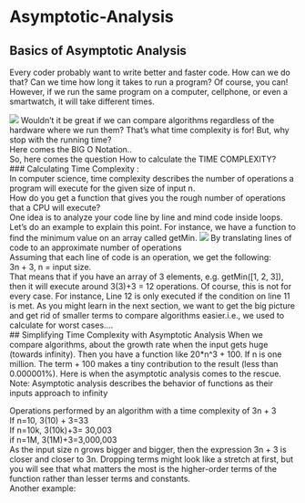 # Asymptotic-Analysis
## Basics of Asymptotic Analysis
Every coder probably want to write better and faster code.
How can we do that? Can we time how long it takes to run a program? Of course, you can!</br>
However, if we run the same program on a computer, cellphone, or even a smartwatch, it will take different times.

<img src="https://github.com/amejiarosario/dsa.js-data-structures-algorithms-javascript/blob/master/book/images/image3.png">
Wouldn’t it be great if we can compare algorithms regardless of the hardware where we run them? That’s what time complexity is for! But, why stop with the running time?</br>
Here comes the BIG O Notation..</br>
So, here comes the question How to calculate the TIME COMPLEXITY?</br>
### Calculating Time Complexity :</br>
In computer science, time complexity describes the number of operations a program will execute for the given size of input n.</br>
How do you get a function that gives you the rough number of operations that a CPU will execute?</br>
One idea is to analyze your code line by line and mind code inside loops. Let’s do an example to explain this point. For instance, we have a function to find the minimum value on an array called getMin.
<img src="https://github.com/amejiarosario/dsa.js-data-structures-algorithms-javascript/blob/master/book/images/image4.png">
By translating lines of code to an approximate number of operations</br>
Assuming that each line of code is an operation, we get the following:</br>
3n + 3, 
n = input size.</br>
That means that if you have an array of 3 elements, e.g. getMin([1, 2, 3]), then it will execute around 3(3)+3 = 12 operations. Of course, this is not for every case. For instance, Line 12 is only executed if the condition on line 11 is met. As you might learn in the next section, we want to get the big picture and get rid of smaller terms to compare algorithms easier.i.e., we used to calculate for worst cases....</br>
## Simplifying Time Complexity with Asymptotic Analysis
When we compare algorithms, about the growth rate when the input gets huge (towards infinity). Then you have a function like 20*n^3 + 100. If n is one million. The term + 100 makes a tiny contribution to the result (less than 0.000001%). Here is when the asymptotic analysis comes to the rescue.</br>
Note: Asymptotic analysis describes the behavior of functions as their inputs approach to infinity</br>

Operations performed by an algorithm with a time complexity of 3n + 3</br>
If n=10, 3(10) + 3=33</br>
If n=10k, 3(10k)+3= 30,003</br>
if n=1M, 3(1M)+3=3,000,003</br>
As the input size n grows bigger and bigger, then the expression 3n + 3 is closer and closer to 3n. Dropping terms might look like a stretch at first, but you will see that what matters the most is the higher-order terms of the function rather than lesser terms and constants.</br>
Another example:


